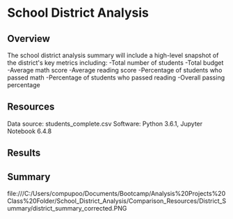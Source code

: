 # School District Analysis

## Overview
The school district analysis summary will include a high-level snapshot of the district's key metrics including:
-Total number of students
-Total budget
-Average math score
-Average reading score
-Percentage of students who passed math
-Percentage of students who passed reading
-Overall passing percentage

## Resources
Data source: students_complete.csv
Software: Python 3.6.1, Jupyter Notebook 6.4.8

## Results

## Summary

file:///C:/Users/compupoo/Documents/Bootcamp/Analysis%20Projects%20Class%20Folder/School_District_Analysis/Comparison_Resources/District_Summary/district_summary_corrected.PNG
